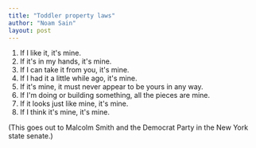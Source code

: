 ```yaml
---
title: "Toddler property laws"
author: "Noam Sain"
layout: post
---
```


1. If I like it, it's mine.
2. If it's in my hands, it's mine.
3. If I can take it from you, it's mine.
4. If I had it a little while ago, it's mine.
5. If it's mine, it must never appear to be yours in any way.
6. If I'm doing or building something, all the pieces are mine.
7. If it looks just like mine, it's mine.
8. If I think it's mine, it's mine.

(This goes out to Malcolm Smith and the Democrat Party in the New York state senate.)
